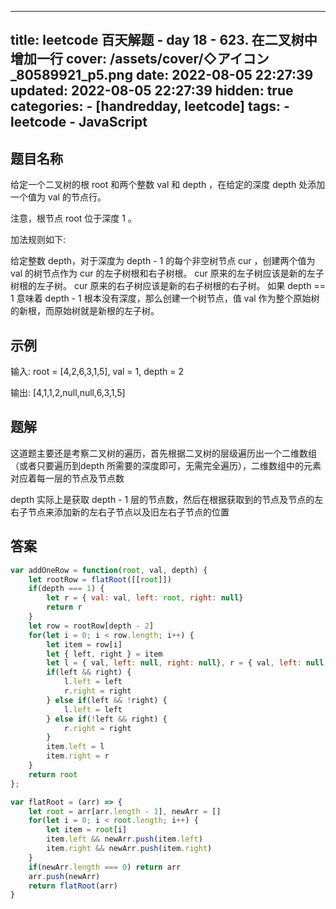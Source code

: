 ---
title: leetcode 百天解题 - day 18 - 623. 在二叉树中增加一行
cover: /assets/cover/◇アイコン_80589921_p5.png
date: 2022-08-05 22:27:39
updated: 2022-08-05 22:27:39
hidden: true
categories:
    - [handredday, leetcode]
tags:
    - leetcode
    - JavaScript
------
## 题目名称

给定一个二叉树的根 root 和两个整数 val 和 depth ，在给定的深度 depth 处添加一个值为 val 的节点行。

注意，根节点 root 位于深度 1 。

加法规则如下:

给定整数 depth，对于深度为 depth - 1 的每个非空树节点 cur ，创建两个值为 val 的树节点作为 cur 的左子树根和右子树根。
cur 原来的左子树应该是新的左子树根的左子树。
cur 原来的右子树应该是新的右子树根的右子树。
如果 depth == 1 意味着 depth - 1 根本没有深度，那么创建一个树节点，值 val 作为整个原始树的新根，而原始树就是新根的左子树。


## 示例

输入: root = [4,2,6,3,1,5], val = 1, depth = 2

输出: [4,1,1,2,null,null,6,3,1,5]

## 题解

这道题主要还是考察二叉树的遍历，首先根据二叉树的层级遍历出一个二维数组（或者只要遍历到depth 所需要的深度即可，无需完全遍历），二维数组中的元素对应着每一层的节点及节点数

depth 实际上是获取 depth - 1 层的节点数，然后在根据获取到的节点及节点的左右子节点来添加新的左右子节点以及旧左右子节点的位置

## 答案

~~~js
var addOneRow = function(root, val, depth) {
    let rootRow = flatRoot([[root]])
    if(depth === 1) {
        let r = { val: val, left: root, right: null}
        return r
    }
    let row = rootRow[depth - 2]
    for(let i = 0; i < row.length; i++) {
        let item = row[i]
        let { left, right } = item
        let l = { val, left: null, right: null}, r = { val, left: null, right: null }
        if(left && right) {
            l.left = left
            r.right = right
        } else if(left && !right) {
            l.left = left
        } else if(!left && right) {
            r.right = right
        }
        item.left = l
        item.right = r
    }
    return root
};

var flatRoot = (arr) => {
    let root = arr[arr.length - 1], newArr = []
    for(let i = 0; i < root.length; i++) {
        let item = root[i] 
        item.left && newArr.push(item.left) 
        item.right && newArr.push(item.right) 
    }
    if(newArr.length === 0) return arr
    arr.push(newArr)
    return flatRoot(arr)
}
~~~


